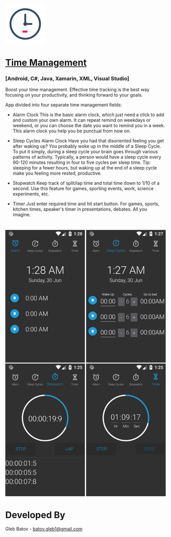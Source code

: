 <p align="left">
  <img src="https://github.com/glebbatov/TimeManagement/blob/master/icon512.png?" width="125">
  <a target="_blank" href="https://play.google.com/store/apps/details?id=com.GB.TimeManagement"><h1>Time Management</h1></a>
  <h3>[Android, C#, Java, Xamarin, XML, Visual Studio]</h3>
<p>
  
Boost your time management. Effective time tracking is the best way focusing on your productivity, and thinking forward to your goals.


App divided into four separate time management fields:

* Alarm Clock
This is the basic alarm clock, which just need a click to add and custom your own alarm. It can repeat remind on weekdays or weekend, or you can choose the date you want to remind you in a week. This alarm clock you help you be punctual from now on.

* Sleep Cycles Alarm Clock
Have you had that disoriented feeling you get after waking up? You probably woke up in the middle of a Sleep Cycle. To put it simply, during a sleep cycle your brain goes through various patterns of activity. Typically, a person would have a sleep cycle every 90-120 minutes resulting in four to five cycles per sleep time. Tip: sleeping for a fewer hours, but waking up at the end of a sleep cycle make you feeling more rested, productive. 

* Stopwatch
Keep track of split/lap time and total time down to 1/10 of a second. Use this feature for games, sporting events, work, science experiments, etc.

* Timer
Just enter required time and hit start button. For games, sports, kitchen times, speaker's timer in presentations, debates. All you imagine.
#

<p>
<p align="center">
  <img src="https://github.com/glebbatov/TimeManagement/blob/master/1.png" width="250">
  <img src="https://github.com/glebbatov/TimeManagement/blob/master/2.png" width="250">
  <img src="https://github.com/glebbatov/TimeManagement/blob/master/3.png" width="250">
  <img src="https://github.com/glebbatov/TimeManagement/blob/master/4.png" width="250">
</p>

# Developed By
Gleb Batov - batov.gleb1@gmail.com
